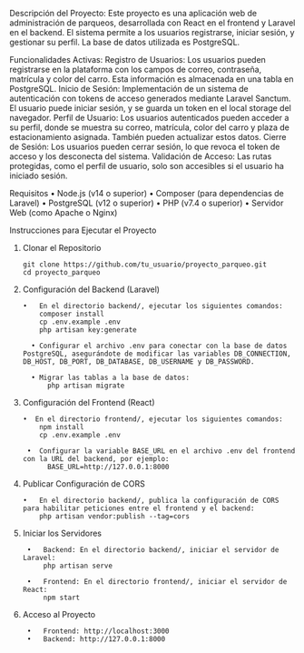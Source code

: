 Descripción del Proyecto:
    Este proyecto es una aplicación web de administración de parqueos, desarrollada con React en el frontend y Laravel en el backend. El sistema permite a los usuarios registrarse, iniciar sesión, y gestionar su          perfil. La base de datos utilizada es PostgreSQL.

Funcionalidades Activas:
    Registro de Usuarios: Los usuarios pueden registrarse en la plataforma con los campos de correo, contraseña, matrícula y color del carro. Esta información es almacenada en una tabla en PostgreSQL. Inicio de           Sesión: Implementación de un sistema de autenticación con tokens de acceso generados mediante Laravel Sanctum. El usuario puede iniciar sesión, y se guarda un token en el local storage del navegador. Perfil de        Usuario: Los usuarios autenticados pueden acceder a su perfil, donde se muestra su correo, matrícula, color del carro y plaza de estacionamiento asignada. También pueden actualizar estos datos. Cierre de Sesión:      Los usuarios pueden cerrar sesión, lo que revoca el token de acceso y los desconecta del sistema. Validación de Acceso: Las rutas protegidas, como el perfil de usuario, solo son accesibles si el usuario ha            iniciado sesión.

Requisitos
  •	Node.js (v14 o superior)
  •	Composer (para dependencias de Laravel)
  •	PostgreSQL (v12 o superior)
  •	PHP (v7.4 o superior)
  •	Servidor Web (como Apache o Nginx)


Instrucciones para Ejecutar el Proyecto
1. Clonar el Repositorio
   
       git clone https://github.com/tu_usuario/proyecto_parqueo.git
       cd proyecto_parqueo

2.  Configuración del Backend (Laravel)
   
        •	En el directorio backend/, ejecutar los siguientes comandos:
            composer install
            cp .env.example .env
            php artisan key:generate
    
          •	Configurar el archivo .env para conectar con la base de datos PostgreSQL, asegurándote de modificar las variables DB_CONNECTION, DB_HOST, DB_PORT, DB_DATABASE, DB_USERNAME y DB_PASSWORD.
    
          •	Migrar las tablas a la base de datos:
              php artisan migrate
    
3.  Configuración del Frontend (React)

        •  En el directorio frontend/, ejecutar los siguientes comandos:
            npm install
            cp .env.example .env
    
         •  Configurar la variable BASE_URL en el archivo .env del frontend con la URL del backend, por ejemplo:
              BASE_URL=http://127.0.0.1:8000
    
5.  Publicar Configuración de CORS
   
        •	En el directorio backend/, publica la configuración de CORS para habilitar peticiones entre el frontend y el backend:
            php artisan vendor:publish --tag=cors
    
6. Iniciar los Servidores
   
        •	Backend: En el directorio backend/, iniciar el servidor de Laravel:
            php artisan serve

        •	Frontend: En el directorio frontend/, iniciar el servidor de React:
            npm start

7. Acceso al Proyecto
   
        •	Frontend: http://localhost:3000
        •	Backend: http://127.0.0.1:8000
